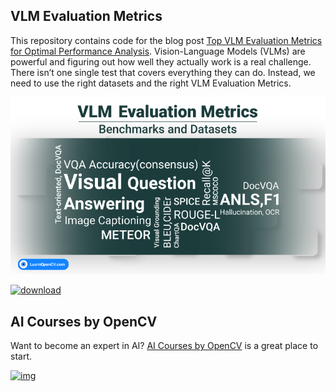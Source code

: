 ## VLM Evaluation Metrics
This repository contains code for the blog post [Top VLM Evaluation Metrics for Optimal Performance Analysis](https://learnopencv.com/vlm-evaluation-metrics/).
Vision-Language Models (VLMs) are powerful and figuring out how well they actually work is a real challenge. There isn’t one single test that covers everything they can do. Instead, we need to use the right datasets and the right VLM Evaluation Metrics.

<img src="./featured_image.png" alt="Evaluation Metrics for Vision Language Models" width="1053">

[<img src="https://learnopencv.com/wp-content/uploads/2022/07/download-button-e1657285155454.png" alt="download" width="200">](https://www.dropbox.com/scl/fi/lsvubsbohdfwa0v4lj5fg/bleu_evaluation_with_smolvlm_instruct.py?rlkey=znhwpv722wxz2uext21q8biw5&st=i4ftsswf&dl=1)

## AI Courses by OpenCV

Want to become an expert in AI? [AI Courses by OpenCV](https://opencv.org/courses/) is a great place to start.

[![img](https://learnopencv.com/wp-content/uploads/2023/01/AI-Courses-By-OpenCV-Github.png)](https://opencv.org/courses/)